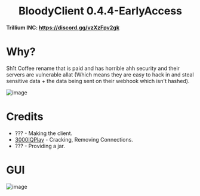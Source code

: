 <h1 align="center">BloodyClient 0.4.4-EarlyAccess</h1>

**Trillium INC: https://discord.gg/vzXzFpv2gk**

# Why?
Sh1t Coffee rename that is paid and has horrible ahh security and their servers are vulnerable allat (Which means they are easy to hack in and steal sensitive data + the data being sent on their webhook which isn't hashed).

![image](https://media.discordapp.net/attachments/1139491534727827518/1149020500912259103/image.png?width=934&height=378)

[3000IQPlayA]: https://github.com/3000IQPlay

# Credits
- ??? - Making the client.
- [3000IQPlay][3000IQPlayA] - Cracking, Removing Connections.
- ??? - Providing a jar.

# GUI

![image](https://media.discordapp.net/attachments/1143170663658553434/1152908134441033831/image.png?width=1101&height=619)
